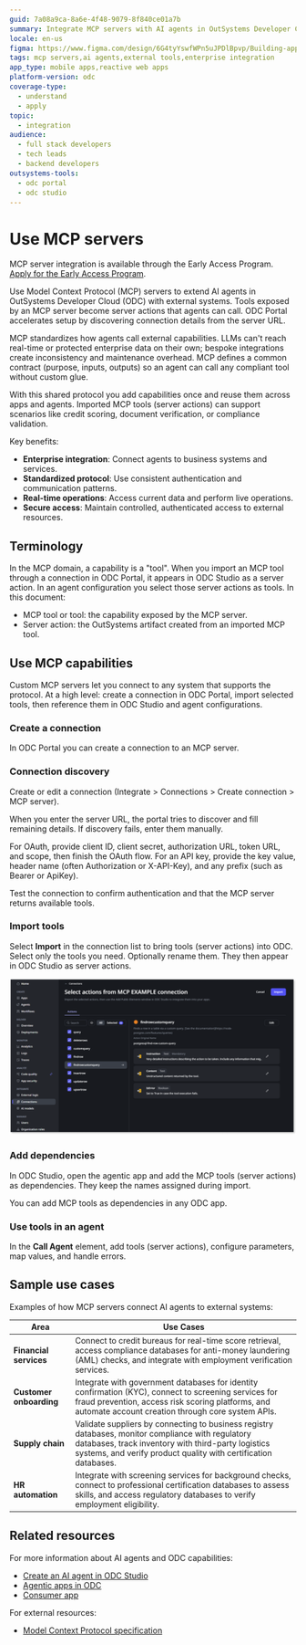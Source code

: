 ```yaml
---
guid: 7a08a9ca-8a6e-4f48-9079-8f840ce01a7b
summary: Integrate MCP servers with AI agents in OutSystems Developer Cloud (ODC) to extend agent capabilities with external tools and enterprise services.
locale: en-us
figma: https://www.figma.com/design/6G4tyYswfWPn5uJPDlBpvp/Building-apps?node-id=8018-13&p=f&t=7IONekw0zMyvK9bL-0
tags: mcp servers,ai agents,external tools,enterprise integration
app_type: mobile apps,reactive web apps
platform-version: odc
coverage-type:
  - understand
  - apply
topic:
  - integration
audience:
  - full stack developers
  - tech leads
  - backend developers
outsystems-tools:
  - odc portal
  - odc studio
---
```


# Use MCP servers

<div class="info" markdown="1">

MCP server integration is available through the Early Access Program. [Apply for the Early Access Program](https://www.outsystems.com/low-code-platform/agentic-ai-workbench/eap-agent-workbench/).

</div>

Use Model Context Protocol (MCP) servers to extend AI agents in OutSystems Developer Cloud (ODC) with external systems. Tools exposed by an MCP server become server actions that agents can call. ODC Portal accelerates setup by discovering connection details from the server URL.

MCP standardizes how agents call external capabilities. LLMs can't reach real-time or protected enterprise data on their own; bespoke integrations create inconsistency and maintenance overhead. MCP defines a common contract (purpose, inputs, outputs) so an agent can call any compliant tool without custom glue.

With this shared protocol you add capabilities once and reuse them across apps and agents. Imported MCP tools (server actions) can support scenarios like credit scoring, document verification, or compliance validation.

Key benefits:

* **Enterprise integration**: Connect agents to business systems and services.
* **Standardized protocol**: Use consistent authentication and communication patterns.
* **Real-time operations**: Access current data and perform live operations.
* **Secure access**: Maintain controlled, authenticated access to external resources.

## Terminology

In the MCP domain, a capability is a "tool". When you import an MCP tool through a connection in ODC Portal, it appears in ODC Studio as a server action. In an agent configuration you select those server actions as tools. In this document:

* MCP tool or tool: the capability exposed by the MCP server.
* Server action: the OutSystems artifact created from an imported MCP tool.


## Use MCP capabilities

Custom MCP servers let you connect to any system that supports the protocol. At a high level: create a connection in ODC Portal, import selected tools, then reference them in ODC Studio and agent configurations.

### Create a connection

In ODC Portal you can create a connection to an MCP server.

### Connection discovery

Create or edit a connection (Integrate > Connections > Create connection > MCP server).

When you enter the server URL, the portal tries to discover and fill remaining details. If discovery fails, enter them manually.

For OAuth, provide client ID, client secret, authorization URL, token URL, and scope, then finish the OAuth flow. For an API key, provide the key value, header name (often Authorization or X-API-Key), and any prefix (such as Bearer or ApiKey).

Test the connection to confirm authentication and that the MCP server returns available tools.

### Import tools

Select **Import** in the connection list to bring tools (server actions) into ODC. Select only the tools you need. Optionally rename them. They then appear in ODC Studio as server actions.

![ODC Portal interface showing the selection of actions from an MCP example connection.](images/mcp-import-actions-pl.png "Importing MCP tools in Portal")

### Add dependencies

In ODC Studio, open the agentic app and add the MCP tools (server actions) as dependencies. They keep the names assigned during import.

You can add MCP tools as dependencies in any ODC app.

### Use tools in an agent

In the **Call Agent** element, add tools (server actions), configure parameters, map values, and handle errors.

## Sample use cases

Examples of how MCP servers connect AI agents to external systems:

| Area | Use Cases |
| --- | --- |
| **Financial services** | Connect to credit bureaus for real-time score retrieval, access compliance databases for anti-money laundering (AML) checks, and integrate with employment verification services. |
| **Customer onboarding** | Integrate with government databases for identity confirmation (KYC), connect to screening services for fraud prevention, access risk scoring platforms, and automate account creation through core system APIs. |
| **Supply chain** | Validate suppliers by connecting to business registry databases, monitor compliance with regulatory databases, track inventory with third-party logistics systems, and verify product quality with certification databases. |
| **HR automation** | Integrate with screening services for background checks, connect to professional certification databases to assess skills, and access regulatory databases to verify employment eligibility. |

## Related resources

For more information about AI agents and ODC capabilities:

* [Create an AI agent in ODC Studio](../create-agent.md)
* [Agentic apps in ODC](../agentic-apps.md)
* [Consumer app](../consumer-app.md)

For external resources:

* [Model Context Protocol specification](https://modelcontextprotocol.io/)
